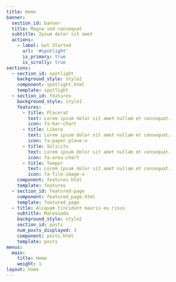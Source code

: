 ```yaml
---
title: Home
banner:
  section_id: banner
  title: Magna sed consequat
  subtitle: Ipsum dolor sit amet
  actions:
    - label: Get Started
      url: '#spotlight'
      is_primary: true
      is_scrolly: true
sections:
  - section_id: spotlight
    background_style: style2
    component: spotlight.html
    template: spotlight
  - section_id: features
    background_style: style1
    features:
      - title: Placerat
        text: Lorem ipsum dolor sit amet nullam et consequat.
        icon: fa-bar-chart
      - title: Libero
        text: Lorem ipsum dolor sit amet nullam et consequat.
        icon: fa-paper-plane-o
      - title: Solicitu
        text: Lorem ipsum dolor sit amet nullam et consequat.
        icon: fa-area-chart
      - title: Tempor
        text: Lorem ipsum dolor sit amet nullam et consequat.
        icon: fa-file-image-o
    component: features.html
    template: features
  - section_id: featured-page
    component: featured_page.html
    template: featured_page
  - title: Aliquam tincidunt mauris eu risus
    subtitle: Malesuada
    background_style: style2
    section_id: posts
    num_posts_displayed: 3
    component: posts.html
    template: posts
menus:
  main:
    title: Home
    weight: 1
layout: home
---
```

